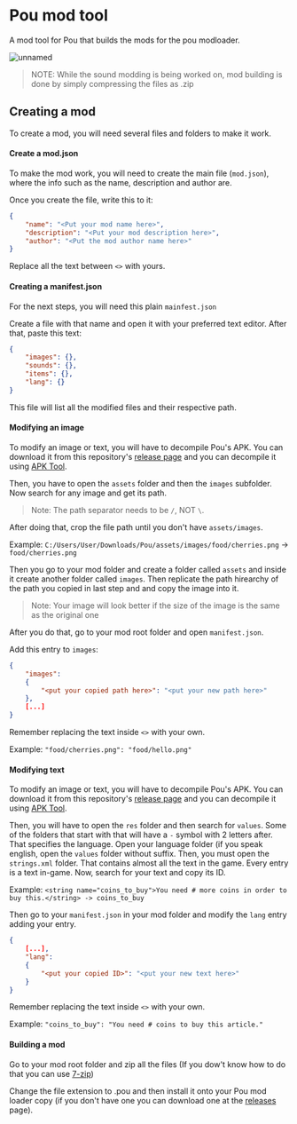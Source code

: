 # Pou mod tool
A mod tool for Pou that builds the mods for the pou modloader.

![unnamed](https://user-images.githubusercontent.com/63800482/235944667-b1d99c61-a993-4e24-bca9-631756017905.png)

> NOTE: While the sound modding is being worked on, mod building is done by simply compressing the files as .zip


## Creating a mod
To create a mod, you will need several files and folders to make it work.

#### Create a mod.json
To make the mod work, you will need to create the main file (`mod.json`), where the info such as the name, description and author are.

Once you create the file, write this to it:

```json
{
    "name": "<Put your mod name here>",
    "description": "<Put your mod description here>",
    "author": "<Put the mod author name here>"
}
```

Replace all the text between `<>` with yours.

#### Creating a manifest.json
For the next steps, you will need this plain `mainfest.json`

Create a file with that name and open it with your preferred text editor. After that, paste this text:

```json
{
    "images": {},
    "sounds": {},
    "items": {},
    "lang": {}
}
```

This file will list all the modified files and their respective path.

#### Modifying an image
To modify an image or text, you will have to decompile Pou's APK. You can download it from this repository's [release page](https://github.com/ZaddikDev/pou-modtool/releases/) and you can decompile it using [APK Tool](https://ibotpeaches.github.io/Apktool/).

Then, you have to open the `assets` folder and then the `images` subfolder. Now search for any image and get its path.

> Note: The path separator needs to be `/`, NOT `\`.

After doing that, crop the file path until you don't have `assets/images`.

Example: `C:/Users/User/Downloads/Pou/assets/images/food/cherries.png` -> `food/cherries.png`

Then you go to your mod folder and create a folder called `assets` and inside it create another folder called `images`. Then replicate the path hirearchy of the path you copied in last step and and copy the image into it.

> Note: Your image will look better if the size of the image is the same as the original one

After you do that, go to your mod root folder and open `manifest.json`.

Add this entry to `images`:
```json
{
    "images": 
    {
        "<put your copied path here>": "<put your new path here>"
    },
    [...]
}
```

Remember replacing the text inside `<>` with your own.

Example:
`"food/cherries.png": "food/hello.png"`

#### Modifying text
To modify an image or text, you will have to decompile Pou's APK. You can download it from this repository's [release page](https://github.com/ZaddikDev/pou-modtool/releases/) and you can decompile it using [APK Tool](https://ibotpeaches.github.io/Apktool/).

Then, you will have to open the `res` folder and then search for `values`. Some of the folders that start with that will have a `-` symbol with 2 letters after. That specifies the language. Open your language folder (if you speak english, open the `values` folder without suffix. Then, you must open the `strings.xml` folder. That contains almost all the text in the game. Every entry is a text in-game. Now, search for your text and copy its ID.

Example: `<string name="coins_to_buy">You need # more coins in order to buy this.</string> -> coins_to_buy`

Then go to your `manifest.json` in your mod folder and modify the `lang` entry adding your entry.

```json
{
    [...],
    "lang": 
    {
        "<put your copied ID>": "<put your new text here>"
    }
}
```

Remember replacing the text inside `<>` with your own.

Example:
`"coins_to_buy": "You need # coins to buy this article."`

#### Building a mod
Go to your mod root folder and zip all the files (If you dow't know how to do that you can use [7-zip](https://www.7-zip.org/))

Change the file extension to .pou and then install it onto your Pou mod loader copy (if you don't have one you can download one at the [releases](https://github.com/ZaddikDev/pou-modtool/releases/) page).
